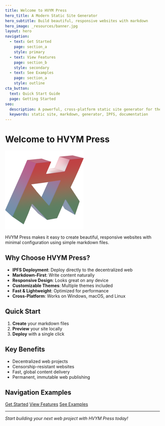 ```yaml
---
title: Welcome to HVYM Press
hero_title: A Modern Static Site Generator
hero_subtitle: Build beautiful, responsive websites with markdown
hero_image: _resources/banner.jpg
layout: hero
navigation:
  - text: Get Started
    page: section_a
    style: primary
  - text: View Features
    page: section_b
    style: secondary
  - text: See Examples
    page: section_a
    style: outline
cta_button:
  text: Quick Start Guide
  page: Getting Started
seo:
  description: A powerful, cross-platform static site generator for the decentralized web
  keywords: static site, markdown, generator, IPFS, documentation
---
```


# Welcome to HVYM Press

![HVYM Press Logo](_resources/logo.png)

HVYM Press makes it easy to create beautiful, responsive websites with minimal configuration using simple markdown files.

## Why Choose HVYM Press?

- **IPFS Deployment**: Deploy directly to the decentralized web
- **Markdown-First**: Write content naturally
- **Responsive Design**: Looks great on any device
- **Customizable Themes**: Multiple themes included
- **Fast & Lightweight**: Optimized for performance
- **Cross-Platform**: Works on Windows, macOS, and Linux

## Quick Start

1. **Create** your markdown files
2. **Preview** your site locally
3. **Deploy** with a single click

## Key Benefits

- Decentralized web projects
- Censorship-resistant websites
- Fast, global content delivery
- Permanent, immutable web publishing

## Navigation Examples

[Get Started](section_a)
[View Features](section_b)
[See Examples](section_b)

---

*Start building your next web project with HVYM Press today!*
